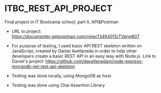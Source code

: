 # ITBC_REST_API_PROJECT
Final project in IT Bootcamp school, part II, API&amp;Postman

- URL to project: https://documenter.getpostman.com/view/13464015/TVene8GT

- For purpose of testing, I used basic API REST skeleton written on JavaScript, created by Daniel Avellaneda in order 
to help other developers create a basic REST API in an easy way with Node.js. 
Link to Daniel's project: https://github.com/davellanedam/node-express-mongodb-jwt-rest-api-skeleton

- Testing was done locally, using MongoDB as host.

- Testing was done using Chai Assertion Library
